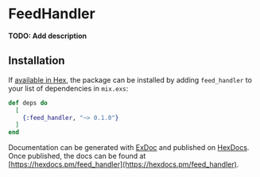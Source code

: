 # FeedHandler

**TODO: Add description**

## Installation

If [available in Hex](https://hex.pm/docs/publish), the package can be installed
by adding `feed_handler` to your list of dependencies in `mix.exs`:

```elixir
def deps do
  [
    {:feed_handler, "~> 0.1.0"}
  ]
end
```

Documentation can be generated with [ExDoc](https://github.com/elixir-lang/ex_doc)
and published on [HexDocs](https://hexdocs.pm). Once published, the docs can
be found at [https://hexdocs.pm/feed_handler](https://hexdocs.pm/feed_handler).

